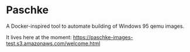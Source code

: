 # Paschke

A Docker-inspired tool to automate building of Windows 95 qemu images.

It lives here at the moment: https://paschke-images-test.s3.amazonaws.com/welcome.html
